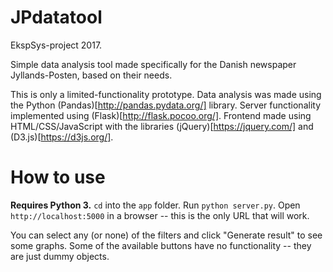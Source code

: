 # JPdatatool
EkspSys-project 2017.

Simple data analysis tool made specifically for the Danish newspaper Jyllands-Posten, based on their needs.

This is only a limited-functionality prototype. Data analysis was made using the Python (Pandas)[http://pandas.pydata.org/] library. Server functionality implemented using (Flask)[http://flask.pocoo.org/]. Frontend made using HTML/CSS/JavaScript with the libraries (jQuery)[https://jquery.com/] and (D3.js)[https://d3js.org/].

# How to use
**Requires Python 3.**
`cd` into the `app` folder.
Run `python server.py`.
Open `http://localhost:5000` in a browser -- this is the only URL that will work.

You can select any (or none) of the filters and click "Generate result" to see some graphs. Some of the available buttons have no functionality -- they are just dummy objects. 
